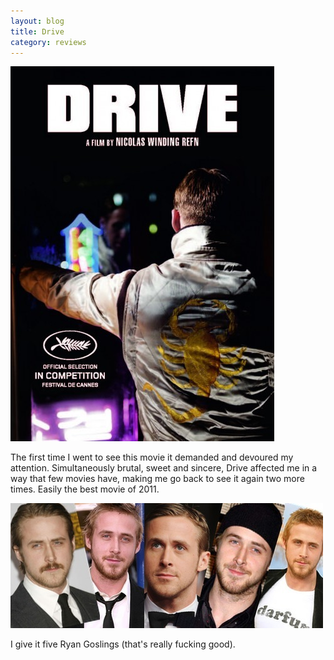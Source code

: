 ```yaml
---
layout: blog
title: Drive
category: reviews
---
```

<img src="/media/images/posts/2011-12-05-drive/drive.jpg" title="Drive poster">

The first time I went to see this movie it demanded and devoured my attention. Simultaneously brutal, sweet and sincere, Drive affected me in a way that few movies have, making me go back to see it again two more times. Easily the best movie of 2011.

<img src="/media/images/posts/2011-12-05-drive/goslings.jpg" title="5 Ryan Goslings">

I give it five Ryan Goslings (that's really fucking good).